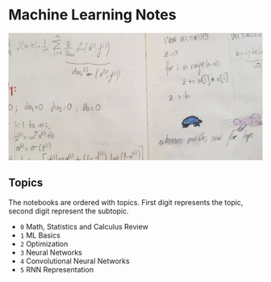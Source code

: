 # Machine Learning Notes

![ML Notes](images/ml-notes.jpg)

## Topics

The notebooks are ordered with topics. First digit represents the topic, second digit represent the subtopic.  

- `0` Math, Statistics and Calculus Review
- `1` ML Basics
- `2` Optimization
- `3` Neural Networks
- `4` Convolutional Neural Networks
- `5` RNN Representation
